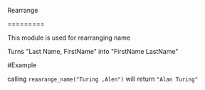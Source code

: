 Rearrange

=========

This module is used for rearranging name

Turns "Last Name, FirstName" into "FirstName LastName"

#Example

calling `reaarange_name("Turing ,Alen")` will return `"Alan Turing"`
